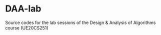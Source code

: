 # DAA-lab
Source codes for the lab sessions of the Design &amp; Analysis of Algorithms course (UE20CS251) 
